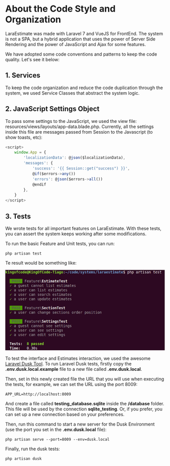 # About the Code Style and Organization

LaraEstimate was made with Laravel 7 and VueJS for FrontEnd. The system is not a SPA, but a hybrid application that uses the power of Server Side Rendering and the power of JavaScript and Ajax for some features.

We have adopted some code conventions and patterns to keep the code quality. Let's see it below:

## 1. Services
To keep the code organization and reduce the code duplication through the system, we used Service Classes that abstract the system logic.

## 2. JavaScript Settings Object

To pass some settings to the JavaScript, we used the view file: resources/views/layouts/app-data.blade.php. Currently, all the settings inside this file are messages passed from Session to the Javascript (to show toasts, etc):

```js    
<script>
    window.App = {
        'localizationData': @json($localizationData),
        'messages': {
            'success': '{{ Session::get("success") }}',
            @if($errors->any())
            'errors': @json($errors->all())
            @endif
        },
    }
</script>
```

## 3. Tests

We wrote tests for all important features on LaraEstimate. With these tests, you can assert the system keeps working after some modifications.

To run the basic Feature and Unit tests, you can run:

```
php artisan test
```

Te result would be something like:

![Tests Image](./images/tests.png)

To test the interface and Estimates interaction, we used the awesome [Laravel Dusk Tool](https://laravel.com/docs/7.x/dusk). To run Laravel Dusk tests, firstly copy the **.env.dusk.local.example** file to a new file called **.env.dusk.local**.

Then, set in this newly created file the URL that you will use when executing the tests, for example, we can set the URL using the port 8009:

```
APP_URL=http://localhost:8009
```

And create a file called **testing_database.sqlite** inside the **/database** folder. This file will be used by the connection **sqlite_testing**. Or, if you prefer, you can set up a new connection based on your preferences.

Then, run this command to start a new server for the Dusk Environment (use the port you set in the **.env.dusk.local** file):

```
php artisan serve --port=8009 --env=dusk.local
```

Finally, run the dusk tests:

```
php artisan dusk
```